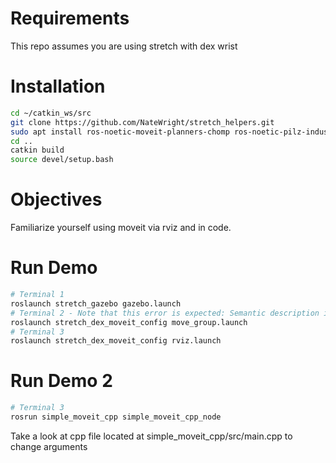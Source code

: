 # Requirements
This repo assumes you are using stretch with dex wrist
# Installation
```bash
cd ~/catkin_ws/src
git clone https://github.com/NateWright/stretch_helpers.git
sudo apt install ros-noetic-moveit-planners-chomp ros-noetic-pilz-industrial-motion-planner
cd ..
catkin build
source devel/setup.bash
```

# Objectives
Familiarize yourself using moveit via rviz and in code.

# Run Demo
```bash
# Terminal 1
roslaunch stretch_gazebo gazebo.launch
# Terminal 2 - Note that this error is expected: Semantic description is not specified for the same robot as the URDF
roslaunch stretch_dex_moveit_config move_group.launch
# Terminal 3
roslaunch stretch_dex_moveit_config rviz.launch
```

# Run Demo 2

```bash
# Terminal 3
rosrun simple_moveit_cpp simple_moveit_cpp_node
```
Take a look at cpp file located at simple_moveit_cpp/src/main.cpp to change arguments